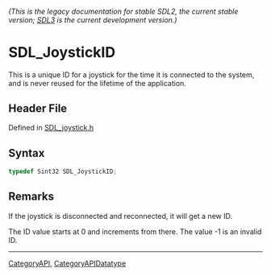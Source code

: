 ###### (This is the legacy documentation for stable SDL2, the current stable version; [SDL3](https://wiki.libsdl.org/SDL3/) is the current development version.)
# SDL_JoystickID

This is a unique ID for a joystick for the time it is connected to the system, and is never reused for the lifetime of the application.

## Header File

Defined in [SDL_joystick.h](https://github.com/libsdl-org/SDL/blob/SDL2/include/SDL_joystick.h)

## Syntax

```c
typedef Sint32 SDL_JoystickID;
```

## Remarks

If the joystick is disconnected and reconnected, it will get a new ID.

The ID value starts at 0 and increments from there. The value -1 is an
invalid ID.

----
[CategoryAPI](CategoryAPI), [CategoryAPIDatatype](CategoryAPIDatatype)

